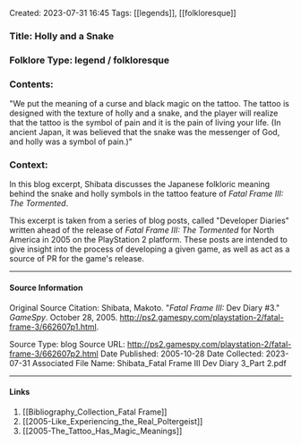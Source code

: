 Created: 2023-07-31 16:45
Tags:  [[legends]], [[folkloresque]]

### Title:  Holly and a Snake
### Folklore Type:  legend / folkloresque

### Contents:
"We put the meaning of a curse and black magic on the tattoo. The tattoo is designed with the texture of holly and a snake, and the player will realize that the tattoo is the symbol of pain and it is the pain of living your life. (In ancient Japan, it was believed that the snake was the messenger of God, and holly was a symbol of pain.)"

### Context:
In this blog excerpt, Shibata discusses the Japanese folkloric meaning behind the snake and holly symbols in the tattoo feature of _Fatal Frame III: The Tormented_.

This excerpt is taken from a series of blog posts, called "Developer Diaries" written ahead of the release of _Fatal Frame III: The Tormented_ for North America in 2005 on the PlayStation 2 platform.  These posts are intended to give insight into the process of developing a given game, as well as act as a source of PR for the game's release. 


----
#### Source Information
Original Source Citation:
	Shibata, Makoto. "_Fatal Frame III:_ Dev Diary \#3." _GameSpy_. October 28, 2005.  http://ps2.gamespy.com/playstation-2/fatal-frame-3/662607p1.html.

Source Type:  blog
Source URL:  http://ps2.gamespy.com/playstation-2/fatal-frame-3/662607p2.html
Date Published:  2005-10-28
Date Collected:  2023-07-31
Associated File Name:  Shibata_Fatal Frame III Dev Diary 3_Part 2.pdf

---
#### Links
1. [[Bibliography_Collection_Fatal Frame]]
2. [[2005-Like_Experiencing_the_Real_Poltergeist]]
3. [[2005-The_Tattoo_Has_Magic_Meanings]]

